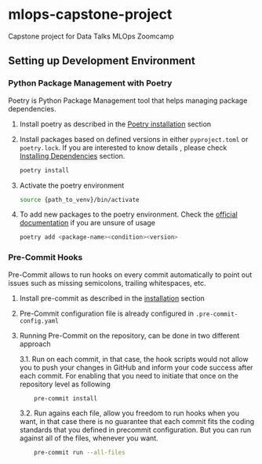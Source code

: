 # mlops-capstone-project
Capstone project for Data Talks MLOps Zoomcamp

## Setting up Development Environment

### Python Package Management with Poetry

Poetry is Python Package Management tool that helps managing package dependencies.

1. Install poetry as described in the [Poetry installation](https://python-poetry.org/docs/#installation) section

2. Install packages based on defined versions in either `pyproject.toml` or `poetry.lock`. If you are interested to know details , please check [Installing Dependencies](https://python-poetry.org/docs/basic-usage/#installing-dependencies) section.
    ```bash
    poetry install
    ```

3. Activate the poetry environment
    ```bash
    source {path_to_venv}/bin/activate
    ```

4. To add new packages to the poetry environment. Check the [official documentation](https://python-poetry.org/docs/cli/#add) if you are unsure of usage
    ```bash
    poetry add <package-name><condition><version>
    ```

### Pre-Commit Hooks

Pre-Commit allows to run hooks on every commit automatically to point out issues such as missing semicolons, trailing whitespaces, etc.

1. Install pre-commit as described in the [installation](https://pre-commit.com/) section

2. Pre-Commit configuration file is already configured in `.pre-commit-config.yaml`

3. Running Pre-Commit on the repository, can be done in two different approach

    3.1.  Run on each commit, in that case, the hook scripts would not allow you to push your changes in GitHub
    and inform your code success after each commit. For enabling that you need to initiate that once on the repository level as following  
    ```bash
        pre-commit install
     ```

    3.2. Run agains each file, allow you freedom to run hooks when you want, in that case there is no guarantee that each commit fits the coding
    standards that you defined in  precommit configuration. But you can run against all of the files, whenever you want.
    ```bash
        pre-commit run --all-files
    ```